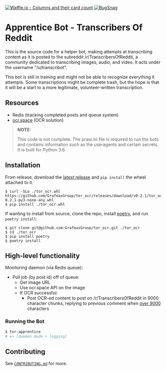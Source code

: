 [![Waffle.io - Columns and their card count](https://badge.waffle.io/TranscribersOfReddit/TranscribersOfReddit.svg?columns=all)](http://waffle.io/TranscribersOfReddit/TranscribersOfReddit)
[![BugSnag](https://img.shields.io/badge/errors--hosted--by-Bugsnag-blue.svg)](https://www.bugsnag.com/open-source/)

# Apprentice Bot - Transcribers Of Reddit

This is the source code for a helper bot, making attempts at transcribing content as
it is posted to the subreddit /r/TranscribersOfReddit, a community dedicated to
transcribing images, audio, and video. It acts under the username "/u/transcribot".

This bot is still in training and might not be able to recognize everything it
attempts. Some transcriptions might be complete trash, but the hope is that it will
be a start to a more legitimate, volunteer-written transcription.

## Resources

- Redis (tracking completed posts and queue system)
- [ocr.space](https://ocr.space) (OCR solution)

> **NOTE:**
>
> This code is not complete. The praw.ini file is required to run the bots and
> contains information such as the useragents and certain secrets. It is built
> for Python 3.6.

## Installation

From release, download the [latest release](https://github.com/GrafeasGroup/tor_ocr/releases/latest) and `pip install` the wheel attached to it.

```
$ curl -SLo ./tor_ocr.whl https://github.com/GrafeasGroup/tor_ocr/releases/download/v0.2.1/tor_ocr-0.2.1-py3-none-any.whl
$ pip install ./tor_ocr.whl
```

If wanting to install from source, clone the repo, install [poetry](https://poetry.eustace.io), and run `poetry install`:

```
$ git clone git@github.com:GrafeasGroup/tor_ocr.git ./tor_ocr
$ cd ./tor_ocr
$ pip install poetry
$ poetry install
```

## High-level functionality

Monitoring daemon (via Redis queue):

- Pull job (by post id) off of queue:
  - Get image URL
  - Use ocr.space API on the image
  - If OCR successful:
    - Post OCR-ed content to post on /r/TranscribersOfReddit in 9000 character chunks, replying to previous comment when [over 9000][over-9000] characters

[over-9000]: https://tenor.com/view/dragonball-z-super-saiyan-charging-yelling-gif-4987448

### Running the Bot

```bash
$ tor-apprentice
# => [daemon mode + logging]
```

## Contributing

See [`CONTRIBUTING.md`](/CONTRIBUTING.md) for more.
